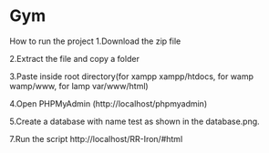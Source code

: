 # Gym
How to run the project
1.Download the zip file

2.Extract the file and copy a folder

3.Paste inside root directory(for xampp xampp/htdocs, for wamp wamp/www, for lamp var/www/html)

4.Open PHPMyAdmin (http://localhost/phpmyadmin)

5.Create a database with name test as shown in the database.png.


7.Run the script http://localhost/RR-Iron/#html
